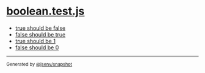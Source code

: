 # [boolean.test.js](../boolean.test.js)


- [true should be false](true_should_be_false/true_should_be_false.md)
- [false should be true](false_should_be_true/false_should_be_true.md)
- [true should be 1](true_should_be_1/true_should_be_1.md)
- [false should be 0](false_should_be_0/false_should_be_0.md)

---

<sub>
  Generated by <a href="https://github.com/jsenv/core/tree/main/packages/tooling/snapshot">@jsenv/snapshot</a>
</sub>
